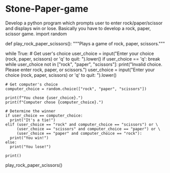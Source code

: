 # Stone-Paper-game
Develop a python program which prompts user to enter rock/paper/scissor and displays win or lose. Basically you have to develop a rock, paper, scissor game.
import random

def play_rock_paper_scissors():
  """Plays a game of rock, paper, scissors."""

  while True:
    # Get user's choice
    user_choice = input("Enter your choice (rock, paper, scissors) or 'q' to quit: ").lower()
    if user_choice == 'q':
      break
    while user_choice not in ["rock", "paper", "scissors"]:
      print("Invalid choice. Please enter rock, paper, or scissors.")
      user_choice = input("Enter your choice (rock, paper, scissors) or 'q' to quit: ").lower()

    # Get computer's choice
    computer_choice = random.choice(["rock", "paper", "scissors"])

    print(f"You chose {user_choice}.")
    print(f"Computer chose {computer_choice}.")

    # Determine the winner
    if user_choice == computer_choice:
      print("It's a tie!")
    elif (user_choice == "rock" and computer_choice == "scissors") or \
         (user_choice == "scissors" and computer_choice == "paper") or \
         (user_choice == "paper" and computer_choice == "rock"):
      print("You win!")
    else:
      print("You lose!")

    print()

play_rock_paper_scissors()
